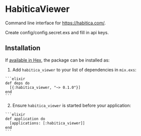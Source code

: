 # HabiticaViewer

Command line interface for <https://habitica.com/>.

Create config/config.secret.exs and fill in api keys.

## Installation

If [available in Hex](https://hex.pm/docs/publish), the package can be installed as:

  1. Add `habitica_viewer` to your list of dependencies in `mix.exs`:

    ```elixir
    def deps do
      [{:habitica_viewer, "~> 0.1.0"}]
    end
    ```

  2. Ensure `habitica_viewer` is started before your application:

    ```elixir
    def application do
      [applications: [:habitica_viewer]]
    end
    ```

